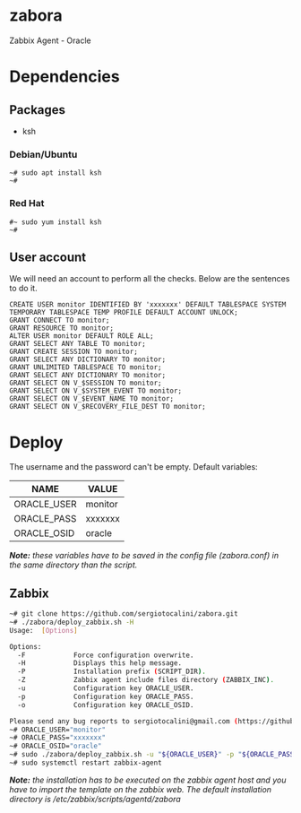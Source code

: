 # zabora
Zabbix Agent - Oracle

# Dependencies
## Packages
* ksh

### Debian/Ubuntu

```
~# sudo apt install ksh
~#
```

### Red Hat

```
#~ sudo yum install ksh
~#
```

## User account
We will need an account to perform all the checks. Below are the sentences to do it.

```plsql
CREATE USER monitor IDENTIFIED BY 'xxxxxxx' DEFAULT TABLESPACE SYSTEM TEMPORARY TABLESPACE TEMP PROFILE DEFAULT ACCOUNT UNLOCK;
GRANT CONNECT TO monitor;
GRANT RESOURCE TO monitor;
ALTER USER monitor DEFAULT ROLE ALL;
GRANT SELECT ANY TABLE TO monitor;
GRANT CREATE SESSION TO monitor;
GRANT SELECT ANY DICTIONARY TO monitor;
GRANT UNLIMITED TABLESPACE TO monitor;
GRANT SELECT ANY DICTIONARY TO monitor;
GRANT SELECT ON V_$SESSION TO monitor;
GRANT SELECT ON V_$SYSTEM_EVENT TO monitor;
GRANT SELECT ON V_$EVENT_NAME TO monitor;
GRANT SELECT ON V_$RECOVERY_FILE_DEST TO monitor;
```

# Deploy
The username and the password can't be empty.
Default variables:

NAME|VALUE
----|-----
ORACLE_USER|monitor
ORACLE_PASS|xxxxxxx
ORACLE_OSID|oracle

*__Note:__ these variables have to be saved in the config file (zabora.conf) in
the same directory than the script.*

## Zabbix

```bash
~# git clone https://github.com/sergiotocalini/zabora.git
~# ./zabora/deploy_zabbix.sh -H
Usage:  [Options]

Options:
  -F            Force configuration overwrite.
  -H            Displays this help message.
  -P            Installation prefix (SCRIPT_DIR).
  -Z            Zabbix agent include files directory (ZABBIX_INC).
  -u            Configuration key ORACLE_USER.
  -p            Configuration key ORACLE_PASS.
  -o            Configuration key ORACLE_OSID.

Please send any bug reports to sergiotocalini@gmail.com (https://github.com/sergiotocalini)
~# ORACLE_USER="monitor"
~# ORACLE_PASS="xxxxxxx"
~# ORACLE_OSID="oracle"
~# sudo ./zabora/deploy_zabbix.sh -u "${ORACLE_USER}" -p "${ORACLE_PASS}" -o "${ORACLE_OSID}"
~# sudo systemctl restart zabbix-agent
```

*__Note:__ the installation has to be executed on the zabbix agent host and you have
to import the template on the zabbix web. The default installation directory is
/etc/zabbix/scripts/agentd/zabora*
